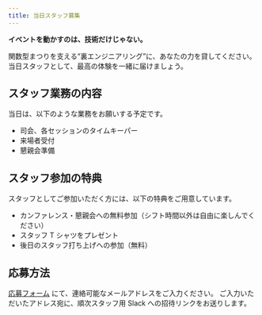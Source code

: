 ```yaml
---
title: 当日スタッフ募集
---
```


**イベントを動かすのは、技術だけじゃない。**

関数型まつりを支える“裏エンジニアリング”に、あなたの力を貸してください。
当日スタッフとして、最高の体験を一緒に届けましょう。

## スタッフ業務の内容

当日は、以下のような業務をお願いする予定です。

- 司会、各セッションのタイムキーパー
- 来場者受付
- 懇親会準備

## スタッフ参加の特典

スタッフとしてご参加いただく方には、以下の特典をご用意しています。

- カンファレンス・懇親会への無料参加（シフト時間以外は自由に楽しんでください）
- スタッフ T シャツをプレゼント
- 後日のスタッフ打ち上げへの参加（無料）

## 応募方法

[応募フォーム](https://docs.google.com/forms/d/1O1aREZKLYzgFMmiuBDNFH3lNJVONQL_XCOEz_4qPBdU/) にて、連絡可能なメールアドレスをご入力ください。
ご入力いただいたアドレス宛に、順次スタッフ用 Slack への招待リンクをお送りします。
